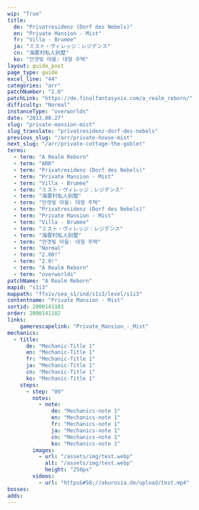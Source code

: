 ```yaml
---
wip: "True"
title:
  de: "Privatresidenz (Dorf des Nebels)"
  en: "Private Mansion - Mist"
  fr: "Villa - Brumée"
  ja: "ミスト・ヴィレッジ：レジデンス"
  cn: "海雾村私人别墅"
  ko: "안갯빛 마을: 대형 주택"
layout: guide_post
page_type: guide
excel_line: "44"
categories: "arr"
patchNumber: "2.0"
patchLink: "https://de.finalfantasyxiv.com/a_realm_reborn/"
difficulty: "Normal"
instanceType: "overworlds"
date: "2013.08.27"
slug: "private-mansion-mist"
slug_translate: "privatresidenz-dorf-des-nebels"
previous_slug: "/arr/private-house-mist"
next_slug: "/arr/private-cottage-the-goblet"
terms:
  - term: "A Realm Reborn"
  - term: "ARR"
  - term: "Privatresidenz (Dorf des Nebels)"
  - term: "Private Mansion - Mist"
  - term: "Villa - Brumée"
  - term: "ミスト・ヴィレッジ：レジデンス"
  - term: "海雾村私人别墅"
  - term: "안갯빛 마을: 대형 주택"
  - term: "Privatresidenz (Dorf des Nebels)"
  - term: "Private Mansion - Mist"
  - term: "Villa - Brumée"
  - term: "ミスト・ヴィレッジ：レジデンス"
  - term: "海雾村私人别墅"
  - term: "안갯빛 마을: 대형 주택"
  - term: "Normal"
  - term: "2.00!"
  - term: "2.0!"
  - term: "A Realm Reborn"
  - term: "overworlds"
patchName: "A Realm Reborn"
mapid: "s1i3"
mappath: "ffxiv/sea_s1/ind/s1i3/level/s1i3"
contentname: "Private Mansion - Mist"
sortid: 2000141102
order: 2000141102
links:
    gamerescapelink: "Private_Mansion_-_Mist"
mechanics:
  - title:
      de: "Mechanic-Title 1"
      en: "Mechanic-Title 1"
      fr: "Mechanic-Title 1"
      ja: "Mechanic-Title 1"
      cn: "Mechanic-Title 1"
      ko: "Mechanic-Title 1"
    steps:
      - step: "09"
        notes:
          - note:
              de: "Mechanics-note 1"
              en: "Mechanics-note 1"
              fr: "Mechanics-note 1"
              ja: "Mechanics-note 1"
              cn: "Mechanics-note 1"
              ko: "Mechanics-note 1"
        images:
          - url: "/assets/img/test.webp"
            alt: "/assets/img/test.webp"
            height: "250px"
        videos:
          - url: "https&#58;//akurosia.de/upload/test.mp4"
bosses:
adds:
---
```


